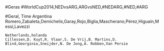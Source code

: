 #Geras
    #WorldCup2014,NEDvsARG,ARGvsNED,#NEDARG,#NED,#ARG

#Geral, Time
    Argentina
    Romero,Zabaleta,Demichelis,Garay,Rojo,Biglia,Mascherano,Pérez,Higuaín,Messi,Lavezzi

    Netherlands,holanda
    Cillessen,D. Kuyt,R. Vlaar,S. De Vrij,B. Martins,D. Blind,Georginio,Sneijder,N. De Jong,A. Robben,Van Persie
